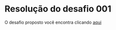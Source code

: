 # Resolução do desafio 001

O desafio proposto você encontra clicando [aqui](https://github.com/gustavoguanabara/javascript/tree/master/desafios/d002)
